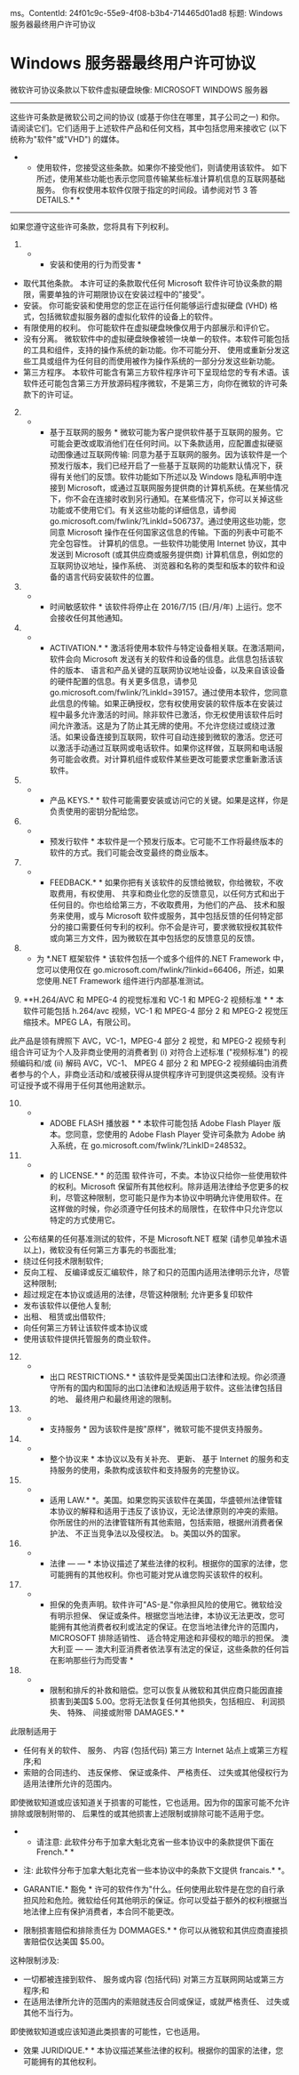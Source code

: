 ﻿ms。ContentId: 24f01c9c-55e9-4f08-b3b4-714465d01ad8
标题: Windows 服务器最终用户许可协议

# Windows 服务器最终用户许可协议

微软许可协议条款以下软件虚拟硬盘映像: MICROSOFT WINDOWS 服务器 

---------------------

这些许可条款是微软公司之间的协议 (或基于你住在哪里，其子公司之一) 和你。请阅读它们。它们适用于上述软件产品和任何文档，其中包括您用来接收它 (以下统称为"软件"或"VHD") 的媒体。

* * 使用软件，您接受这些条款。如果你不接受他们，则请使用该软件。 
如下所述，使用某些功能也表示您同意传输某些标准计算机信息的互联网基础服务。 
你有权使用本软件仅限于指定的时间段。请参阅对节 3 答 DETAILS.* *

---------------------

如果您遵守这些许可条款，您将具有下列权利。  

1. * * 安装和使用的行为而受害 *
  *  取代其他条款。 
  本许可证的条款取代任何 Microsoft 软件许可协议条款的期限，需要单独的许可期限协议在安装过程中的"接受"。 
  * 安装。 
  你可能安装和使用您的您正在运行任何能够运行虚拟硬盘 (VHD) 格式，包括微软虚拟服务器的虚拟化软件的设备上的软件。 
  * 有限使用的权利。 
  你可能软件在虚拟硬盘映像仅用于内部展示和评价它。 
  * 没有分离。 
  微软软件中的虚拟硬盘映像被领一块单一的软件。本软件可能包括的工具和组件，支持的操作系统的新功能。你不可能分开、 使用或重新分发这些工具或组件为任何目的而使用被作为操作系统的一部分分发这些新功能。
  * 第三方程序。 
  本软件可能含有第三方软件程序许可下呈现给您的专有术语。该软件还可能包含第三方开放源码程序微软，不是第三方，向你在微软的许可条款下的许可证。
  
2. * * 基于互联网的服务 * 微软可能为客户提供软件基于互联网的服务。它可能会更改或取消他们在任何时间。以下条款适用，应配置虚拟硬驱动图像通过互联网传输: 同意为基于互联网的服务。因为该软件是一个预发行版本，我们已经开启了一些基于互联网的功能默认情况下，获得有关他们的反馈。软件功能如下所述以及 Windows 隐私声明中连接到 Microsoft，或通过互联网服务提供商的计算机系统。在某些情况下，你不会在连接时收到另行通知。在某些情况下，你可以关掉这些功能或不使用它们。有关这些功能的详细信息，请参阅 go.microsoft.com/fwlink/?LinkId=506737。通过使用这些功能，您同意 Microsoft 操作在任何国家这信息的传输。下面的列表中可能不完全包容性。
  计算机的信息。一些软件功能使用 Internet 协议，其中发送到 Microsoft (或其供应商或服务提供商) 计算机信息，例如您的互联网协议地址，操作系统、 浏览器和名称的类型和版本的软件和设备的语言代码安装软件的位置。
  
3. * * 时间敏感软件 *
  该软件将停止在 2016/7/15 (日/月/年) 上运行。您不会接收任何其他通知。 
  
4. * * ACTIVATION.* * 激活将使用本软件与特定设备相关联。在激活期间，软件会向 Microsoft 发送有关的软件和设备的信息。此信息包括该软件的版本、 语言和产品关键的互联网协议地址设备，以及来自该设备的硬件配置的信息。有关更多信息，请参见 go.microsoft.com/fwlink/?LinkId=39157。通过使用本软件，您同意此信息的传输。如果正确授权，您有权使用安装的软件版本在安装过程中最多允许激活的时间。除非软件已激活，你无权使用该软件后时间允许激活。这是为了防止其无牌的使用。不允许您绕过或绕过激活。如果设备连接到互联网，软件可自动连接到微软的激活。您还可以激活手动通过互联网或电话软件。如果你这样做，互联网和电话服务可能会收费。对计算机组件或软件某些更改可能要求您重新激活该软件。
  
5. * * 产品 KEYS.* * 软件可能需要安装或访问它的关键。如果是这样，你是负责使用的密钥分配给您。
  
6. * * 预发行软件 * 本软件是一个预发行版本。它可能不工作将最终版本的软件的方式。我们可能会改变最终的商业版本。
  
7. * * FEEDBACK.* *
  如果你把有关该软件的反馈给微软，你给微软，不收取费用，有权使用、 共享和商业化您的反馈意见，以任何方式和出于任何目的。你也给给第三方，不收取费用，为他们的产品、 技术和服务来使用，或与 Microsoft 软件或服务，其中包括反馈的任何特定部分的接口需要任何专利的权利。你不会是许可，要求微软授权其软件或向第三方文件，因为微软在其中包括您的反馈意见的反馈。 
  
8. * 为 *.NET 框架软件 *
  该软件包括一个或多个组件的.NET Framework 中，您可以使用仅在 go.microsoft.com/fwlink/?linkid=66406，所述，如果您使用.NET Framework 组件进行内部基准测试。
  
9. **H.264/AVC 和 MPEG-4 的视觉标准和 VC-1 和 MPEG-2 视频标准 * *
  本软件可能包括 h.264/avc 视频，VC-1 和 MPEG-4 部分 2 和 MPEG-2 视觉压缩技术。MPEG LA，有限公司。

  此产品是领有牌照下 AVC，VC-1，MPEG-4 部分 2 视觉，和 MPEG-2 视频专利组合许可证为个人及非商业使用的消费者到 (i) 对符合上述标准 ("视频标准") 的视频编码和/或 (ii) 解码 AVC，VC-1、 MPEG 4 部分 2 和 MPEG-2 视频编码由消费者参与的个人，非商业活动和/或被获得从提供程序许可到提供这类视频。没有许可证授予或不得用于任何其他用途默示。
  
10.	* * ADOBE FLASH 播放器 * *
  本软件可能包括 Adobe Flash Player 版本。您同意，您使用的 Adobe Flash Player 受许可条款为 Adobe 纳入系统，在 go.microsoft.com/fwlink/?LinkID=248532。
  
11.	* * 的 LICENSE.* * 的范围
  软件许可，不卖。本协议只给你一些使用软件的权利。Microsoft 保留所有其他权利。除非适用法律给予您更多的权利，尽管这种限制，您可能只是作为本协议中明确允许使用软件。在这样做的时候，你必须遵守任何技术的局限性，在软件中只允许您以特定的方式使用它。
  * 公布结果的任何基准测试的软件，不是 Microsoft.NET 框架 (请参见单独术语以上)，微软没有任何第三方事先的书面批准;
  * 绕过任何技术限制软件;
  * 反向工程、 反编译或反汇编软件，除了和只的范围内适用法律明示允许，尽管这种限制;
  * 超过规定在本协议或适用的法律，尽管这种限制; 允许更多复印软件
  * 发布该软件以便他人复制;
  * 出租、 租赁或出借软件;
  * 向任何第三方转让该软件或本协议或
  * 使用该软件提供托管服务的商业软件。
  
12.	* * 出口 RESTRICTIONS.* *
  该软件是受美国出口法律和法规。你必须遵守所有的国内和国际的出口法律和法规适用于软件。这些法律包括目的地、 最终用户和最终用途的限制。
  
13.	* * 支持服务 *
  因为该软件是按"原样"，微软可能不提供支持服务。
  
14.	* * 整个协议来 *
  本协议以及有关补充、 更新、 基于 Internet 的服务和支持服务的使用，条款构成该软件和支持服务的完整协议。
  
15.	* * 适用 LAW.* *。美国。如果您购买该软件在美国，华盛顿州法律管辖本协议的解释和适用于违反了该协议，无论法律原则的冲突的索赔。你所居住的州的法律管辖所有其他索赔，包括索赔，根据州消费者保护法、 不正当竞争法以及侵权法。 
  b。美国以外的国家。
  
16.	* * 法律 — — *
  本协议描述了某些法律的权利。根据你的国家的法律，您可能拥有的其他权利。你也可能对党从谁您购买该软件的权利。
  
17.	* * 担保的免责声明。软件许可"AS-是."你承担风险的使用它。微软给没有明示担保、 保证或条件。根据您当地法律，本协议无法更改，您可能拥有其他消费者权利或法定的保证。在您当地法律允许的范围内，MICROSOFT 排除适销性、 适合特定用途和非侵权的暗示的担保。
澳大利亚 — — 澳大利亚消费者依法享有法定的保证，这些条款的任何旨在影响那些行为而受害 *

18.	* * 限制和排斥的补救和赔偿。您可以恢复从微软和其供应商只能因直接损害到美国$ 5.00。您将无法恢复任何其他损失，包括相应、 利润损失、 特殊、 间接或附带 DAMAGES.* *  

  此限制适用于
  * 任何有关的软件、 服务、 内容 (包括代码) 第三方 Internet 站点上或第三方程序;和
  * 索赔的合同违约、 违反保修、 保证或条件、 严格责任、 过失或其他侵权行为适用法律所允许的范围内。
  
  即使微软知道或应该知道关于损害的可能性，它也适用。因为你的国家可能不允许排除或限制附带的、 后果性的或其他损害上述限制或排除可能不适用于您。

* * 请注意: 此软件分布于加拿大魁北克省一些本协议中的条款提供下面在 French.* *

* 注: 此软件分布于加拿大魁北克省一些本协议中的条款下文提供 francais.* *。

* GARANTIE.* 豁免 * 许可的软件作为"什么。任何使用此软件是在您的自行承担风险和危险。微软给任何其他明示的保证。你可以受益于额外的权利根据当地法律上应有保护消费者，本合同不能更改。

* 限制损害赔偿和排除责任为 DOMMAGES.* * 你可以从微软和其供应商直接损害赔偿仅达美国 $5.00。

这种限制涉及:
* 一切都被连接到软件、 服务或内容 (包括代码) 对第三方互联网网站或第三方程序;和
* 在适用法律所允许的范围内的索赔就违反合同或保证，或就严格责任、 过失或其他不当行为。

即使微软知道或应该知道此类损害的可能性，它也适用。

* 效果 JURIDIQUE.* * 本协议描述某些法律的权利。根据你的国家的法律，您可能拥有的其他权利。

